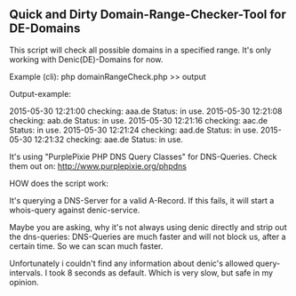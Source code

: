 Quick and Dirty Domain-Range-Checker-Tool for DE-Domains
--------------------------------------------------------

This script will check all possible domains in a specified
range. It's only working with Denic(DE)-Domains for now.

Example (cli):
php domainRangeCheck.php >> output


Output-example:

2015-05-30 12:21:00 checking: aaa.de Status: in use.
2015-05-30 12:21:08 checking: aab.de Status: in use.
2015-05-30 12:21:16 checking: aac.de Status: in use.
2015-05-30 12:21:24 checking: aad.de Status: in use.
2015-05-30 12:21:32 checking: aae.de Status: in use.

It's using "PurplePixie PHP DNS Query Classes" for DNS-Queries.
Check them out on:
http://www.purplepixie.org/phpdns

HOW does the script work:

It's querying a DNS-Server for a valid A-Record.
If this fails, it will start a whois-query against denic-service.

Maybe you are asking, why it's not always using denic directly
and strip out the dns-queries:
DNS-Queries are much faster and will not block us, after a certain
time. So we can scan much faster.

Unfortunately i couldn't find any information about denic's allowed
query-intervals. I took 8 seconds as default. Which is very slow,
but safe in my opinion.
